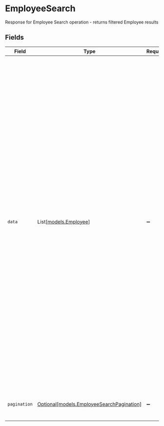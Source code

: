 # EmployeeSearch

Response for Employee Search operation - returns filtered Employee results


## Fields

| Field                                                                                                                                                                                                                                                                                                                                                                                                                                                                                                                                                                                                                                                                                                                                                                              | Type                                                                                                                                                                                                                                                                                                                                                                                                                                                                                                                                                                                                                                                                                                                                                                               | Required                                                                                                                                                                                                                                                                                                                                                                                                                                                                                                                                                                                                                                                                                                                                                                           | Description                                                                                                                                                                                                                                                                                                                                                                                                                                                                                                                                                                                                                                                                                                                                                                        | Example                                                                                                                                                                                                                                                                                                                                                                                                                                                                                                                                                                                                                                                                                                                                                                            |
| ---------------------------------------------------------------------------------------------------------------------------------------------------------------------------------------------------------------------------------------------------------------------------------------------------------------------------------------------------------------------------------------------------------------------------------------------------------------------------------------------------------------------------------------------------------------------------------------------------------------------------------------------------------------------------------------------------------------------------------------------------------------------------------- | ---------------------------------------------------------------------------------------------------------------------------------------------------------------------------------------------------------------------------------------------------------------------------------------------------------------------------------------------------------------------------------------------------------------------------------------------------------------------------------------------------------------------------------------------------------------------------------------------------------------------------------------------------------------------------------------------------------------------------------------------------------------------------------- | ---------------------------------------------------------------------------------------------------------------------------------------------------------------------------------------------------------------------------------------------------------------------------------------------------------------------------------------------------------------------------------------------------------------------------------------------------------------------------------------------------------------------------------------------------------------------------------------------------------------------------------------------------------------------------------------------------------------------------------------------------------------------------------- | ---------------------------------------------------------------------------------------------------------------------------------------------------------------------------------------------------------------------------------------------------------------------------------------------------------------------------------------------------------------------------------------------------------------------------------------------------------------------------------------------------------------------------------------------------------------------------------------------------------------------------------------------------------------------------------------------------------------------------------------------------------------------------------- | ---------------------------------------------------------------------------------------------------------------------------------------------------------------------------------------------------------------------------------------------------------------------------------------------------------------------------------------------------------------------------------------------------------------------------------------------------------------------------------------------------------------------------------------------------------------------------------------------------------------------------------------------------------------------------------------------------------------------------------------------------------------------------------- |
| `data`                                                                                                                                                                                                                                                                                                                                                                                                                                                                                                                                                                                                                                                                                                                                                                             | List[[models.Employee](../models/employee.md)]                                                                                                                                                                                                                                                                                                                                                                                                                                                                                                                                                                                                                                                                                                                                     | :heavy_minus_sign:                                                                                                                                                                                                                                                                                                                                                                                                                                                                                                                                                                                                                                                                                                                                                                 | Array of Employee objects                                                                                                                                                                                                                                                                                                                                                                                                                                                                                                                                                                                                                                                                                                                                                          | [<br/>{<br/>"id": "123e4567-e89b-12d3-a456-426614174000",<br/>"meta": {<br/>"createdAt": "2024-01-15T10:30:00Z",<br/>"createdBy": "987fcdeb-51a2-43d1-b567-123456789abc",<br/>"updatedAt": "2024-01-15T14:45:00Z",<br/>"updatedBy": "987fcdeb-51a2-43d1-b567-123456789abc"<br/>},<br/>"external": {<br/>"sourceID": "12345678",<br/>"source": "ExternalIntegrationAPI"<br/>},<br/>"gender": "Female",<br/>"identityNumber": "20191216-1234",<br/>"identityTemporary": true,<br/>"firstName": "Lise",<br/>"lastName": "Meitner",<br/>"dateOfBirth": "2019-12-16",<br/>"address": {<br/>"postalAddress": "Dalvägen 14",<br/>"postalCode": "169 56",<br/>"postalCity": "Solna",<br/>"countryCode": "SWE",<br/>"municipalityCode": "0184"<br/>},<br/>"emailAddress1": "lise@meitner.se",<br/>"emailAddress2": "lise@gmail.com",<br/>"phoneNumber1": "+46701234567",<br/>"phoneNumber2": "+46701234567"<br/>}<br/>] |
| `pagination`                                                                                                                                                                                                                                                                                                                                                                                                                                                                                                                                                                                                                                                                                                                                                                       | [Optional[models.EmployeeSearchPagination]](../models/employeesearchpagination.md)                                                                                                                                                                                                                                                                                                                                                                                                                                                                                                                                                                                                                                                                                                 | :heavy_minus_sign:                                                                                                                                                                                                                                                                                                                                                                                                                                                                                                                                                                                                                                                                                                                                                                 | Pagination information                                                                                                                                                                                                                                                                                                                                                                                                                                                                                                                                                                                                                                                                                                                                                             | {<br/>"offset": 0,<br/>"limit": 1,<br/>"total": 100<br/>}                                                                                                                                                                                                                                                                                                                                                                                                                                                                                                                                                                                                                                                                                                                          |